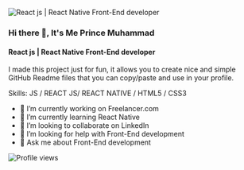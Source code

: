 ![React js | React Native Front-End developer]( https://media-exp1.licdn.com/dms/image/C5616AQF37NIv6Co7ow/profile-displaybackgroundimage-shrink_350_1400/0/1640882393268?e=2147483647&v=beta&t=4z27hCQAurVEy5rVfv8zpDwXJ2CYiVwCxsxRHPHSLZ0)
### Hi there 👋, It's Me Prince Muhammad

#### React js | React Native Front-End developer

I made this project just for fun, it allows you to create nice and simple GitHub Readme files that you can copy/paste and use in your profile.

Skills: JS / REACT JS/ REACT NATIVE / HTML5 / CSS3

- 🔭 I’m currently working on Freelancer.com 
- 🌱 I’m currently learning React Native 
- 👯 I’m looking to collaborate on LinkedIn 
- 🤔 I’m looking for help with Front-End development 
- 💬 Ask me about Front-End development 



![Profile views](https://gpvc.arturio.dev/prince-muhammad)  
